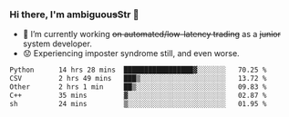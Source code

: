 ### Hi there, I'm ambiguou~~s~~Str 👋

<!--
**ambiguoustexture/ambiguoustexture** is a ✨ _special_ ✨ repository because its `README.md` (this file) appears on your GitHub profile.

Here are some ideas to get you started:
-->
- 🔭 I’m currently working ~~on automated/low-latency trading~~ as a ~~junior~~ system developer.
- :worried: Experiencing imposter syndrome still, and even worse.

<!--START_SECTION:waka-->

```txt
Python      14 hrs 28 mins  █████████████████▓░░░░░░░   70.25 %
CSV         2 hrs 49 mins   ███▒░░░░░░░░░░░░░░░░░░░░░   13.72 %
Other       2 hrs 1 min     ██▒░░░░░░░░░░░░░░░░░░░░░░   09.83 %
C++         35 mins         ▓░░░░░░░░░░░░░░░░░░░░░░░░   02.87 %
sh          24 mins         ▒░░░░░░░░░░░░░░░░░░░░░░░░   01.95 %
```

<!--END_SECTION:waka-->
